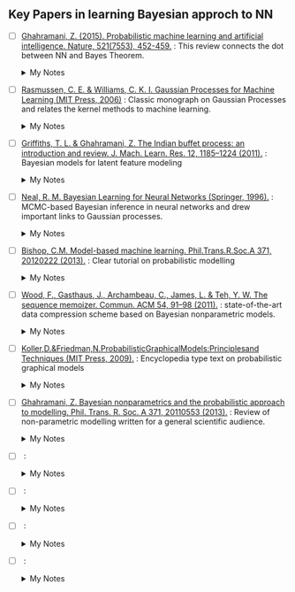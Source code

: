 ## Key Papers in learning Bayesian approch to NN

* [ ] [Ghahramani, Z. (2015). Probabilistic machine learning and artificial intelligence. Nature, 521(7553), 452-459.](https://www.nature.com/articles/nature14541)
: This review connects the dot between NN and Bayes Theorem.
	<details>
		<summary>My Notes</summary>	
	
	</details>
* [ ] [Rasmussen, C. E. & Williams, C. K. I. Gaussian Processes for Machine Learning
(MIT Press, 2006)]()
: Classic monograph on Gaussian Processes and relates the kernel methods to machine learning.
	<details>
		<summary>My Notes</summary>	
	
	</details>

	
* [ ] [Griffiths, T. L. & Ghahramani, Z. The Indian buffet process: an introduction and review. J. Mach. Learn. Res. 12, 1185–1224 (2011).]()
: Bayesian models for latent feature modeling
	<details>
		<summary>My Notes</summary>	
	
	</details>
	
* [ ] [Neal, R. M. Bayesian Learning for Neural Networks (Springer, 1996).]()
: MCMC-based Bayesian inference in neural networks and drew important links to Gaussian processes.
	<details>
		<summary>My Notes</summary>	
	
	</details>
	
	
	
* [ ] [Bishop, C.M. Model-based machine learning. Phil.Trans.R.Soc.A 371, 20120222 (2013).]()
: Clear tutorial on probabilistic modelling
	<details>
		<summary>My Notes</summary>	
	
	</details>
	
	
		
* [ ] [Wood, F., Gasthaus, J., Archambeau, C., James, L. & Teh, Y. W. The sequence
memoizer. Commun. ACM 54, 91–98 (2011).]()
: state-of-the-art data compression scheme based on Bayesian nonparametric models.
	<details>
		<summary>My Notes</summary>	
	
	</details>
	
* [ ] [Koller,D.&Friedman,N.ProbabilisticGraphicalModels:Principlesand Techniques (MIT Press, 2009).]()
: Encyclopedia type text on probabilistic graphical models
	<details>
		<summary>My Notes</summary>	
	
	</details>
	
	
		
* [ ] [Ghahramani, Z. Bayesian nonparametrics and the probabilistic approach to
modelling. Phil. Trans. R. Soc. A 371, 20110553 (2013).]()
: Review of non-parametric modelling written for a general scientific audience.
	<details>
		<summary>My Notes</summary>	
	
	</details>
	
	
* [ ] []()
: 
	<details>
		<summary>My Notes</summary>	
	
	</details>
	
	
		
* [ ] []()
: 
	<details>
		<summary>My Notes</summary>	
	
	</details>
	
* [ ] []()
: 
	<details>
		<summary>My Notes</summary>	
	
	</details>
	
	
		
* [ ] []()
: 
	<details>
		<summary>My Notes</summary>	
	
	</details>
